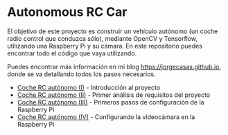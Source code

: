 # Autonomous RC Car

El objetivo de este proyecto es construir un vehículo autónomo (un coche radio control que conduzca sólo), mediante OpenCV y Tensorflow, utilizando una Raspberry Pi y su cámara. En este repositorio puedes encontrar todo el código que vaya utilizando.

Puedes encontrar más información en mi blog https://jorgecasas.github.io, donde se va detallando todos los pasos necesarios.

* [Coche RC autónomo (I)](https://jorgecasas.github.io/2017/08/23/autonomous-rc-car-i) - Introducción al proyecto
* [Coche RC autónomo (II)](https://jorgecasas.github.io/2017/09/09/autonomous-rc-car-ii) - Primer análisis de requisitos del proyecto
* [Coche RC autónomo (III)](https://jorgecasas.github.io/2017/09/12/autonomous-rc-car-iii) - Primeros pasos de configuración de la Raspberry Pi
* [Coche RC autónomo (IV)](https://jorgecasas.github.io/2017/09/16/autonomous-rc-car-iv) - Configurando la videocámara en la Raspberry Pi
